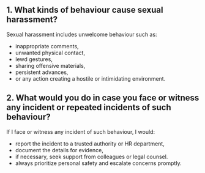 ## 1. What kinds of behaviour cause sexual harassment?
Sexual harassment includes unwelcome behaviour such as:
- inappropriate comments, 
- unwanted physical contact, 
- lewd gestures,
- sharing offensive materials,
- persistent advances, 
- or any action creating a hostile or intimidating environment.

## 2. What would you do in case you face or witness any incident or repeated incidents of such behaviour?
If I face or witness any incident of such behaviour, I would:
- report the incident to a trusted authority or HR department, 
- document the details for evidence,
- if necessary, seek support from colleagues or legal counsel.
- always prioritize personal safety and escalate concerns promptly.

